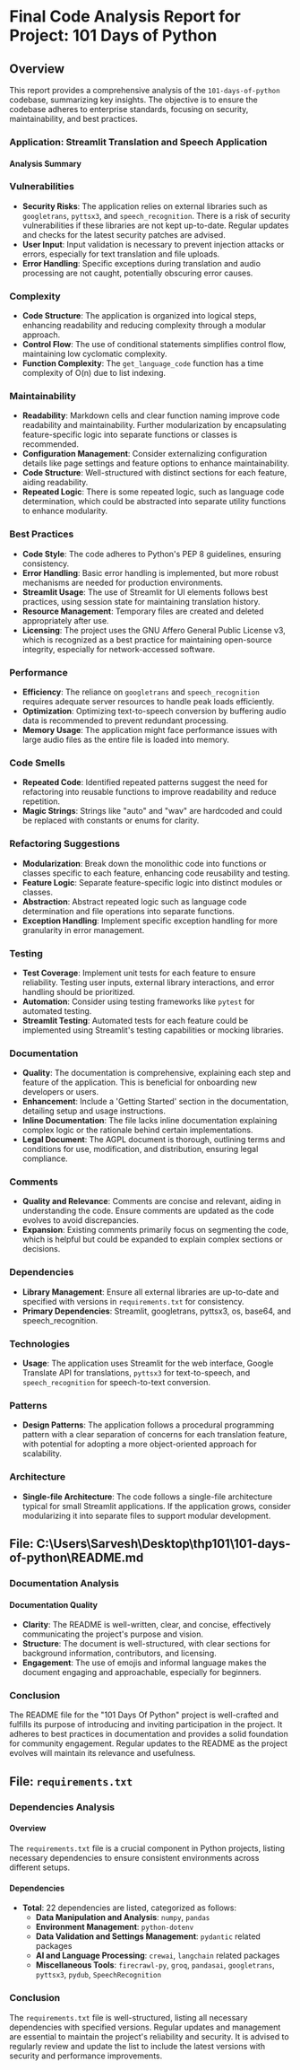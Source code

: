 # Final Code Analysis Report for Project: 101 Days of Python

## Overview

This report provides a comprehensive analysis of the `101-days-of-python` codebase, summarizing key insights. The objective is to ensure the codebase adheres to enterprise standards, focusing on security, maintainability, and best practices.

### Application: Streamlit Translation and Speech Application

#### Analysis Summary

### Vulnerabilities
- **Security Risks**: The application relies on external libraries such as `googletrans`, `pyttsx3`, and `speech_recognition`. There is a risk of security vulnerabilities if these libraries are not kept up-to-date. Regular updates and checks for the latest security patches are advised.
- **User Input**: Input validation is necessary to prevent injection attacks or errors, especially for text translation and file uploads.
- **Error Handling**: Specific exceptions during translation and audio processing are not caught, potentially obscuring error causes.

### Complexity
- **Code Structure**: The application is organized into logical steps, enhancing readability and reducing complexity through a modular approach.
- **Control Flow**: The use of conditional statements simplifies control flow, maintaining low cyclomatic complexity.
- **Function Complexity**: The `get_language_code` function has a time complexity of O(n) due to list indexing.

### Maintainability
- **Readability**: Markdown cells and clear function naming improve code readability and maintainability. Further modularization by encapsulating feature-specific logic into separate functions or classes is recommended.
- **Configuration Management**: Consider externalizing configuration details like page settings and feature options to enhance maintainability.
- **Code Structure**: Well-structured with distinct sections for each feature, aiding readability.
- **Repeated Logic**: There is some repeated logic, such as language code determination, which could be abstracted into separate utility functions to enhance modularity.

### Best Practices
- **Code Style**: The code adheres to Python's PEP 8 guidelines, ensuring consistency.
- **Error Handling**: Basic error handling is implemented, but more robust mechanisms are needed for production environments.
- **Streamlit Usage**: The use of Streamlit for UI elements follows best practices, using session state for maintaining translation history.
- **Resource Management**: Temporary files are created and deleted appropriately after use.
- **Licensing**: The project uses the GNU Affero General Public License v3, which is recognized as a best practice for maintaining open-source integrity, especially for network-accessed software.

### Performance
- **Efficiency**: The reliance on `googletrans` and `speech_recognition` requires adequate server resources to handle peak loads efficiently.
- **Optimization**: Optimizing text-to-speech conversion by buffering audio data is recommended to prevent redundant processing.
- **Memory Usage**: The application might face performance issues with large audio files as the entire file is loaded into memory.

### Code Smells
- **Repeated Code**: Identified repeated patterns suggest the need for refactoring into reusable functions to improve readability and reduce repetition.
- **Magic Strings**: Strings like "auto" and "wav" are hardcoded and could be replaced with constants or enums for clarity.

### Refactoring Suggestions
- **Modularization**: Break down the monolithic code into functions or classes specific to each feature, enhancing code reusability and testing.
- **Feature Logic**: Separate feature-specific logic into distinct modules or classes.
- **Abstraction**: Abstract repeated logic such as language code determination and file operations into separate functions.
- **Exception Handling**: Implement specific exception handling for more granularity in error management.

### Testing
- **Test Coverage**: Implement unit tests for each feature to ensure reliability. Testing user inputs, external library interactions, and error handling should be prioritized.
- **Automation**: Consider using testing frameworks like `pytest` for automated testing.
- **Streamlit Testing**: Automated tests for each feature could be implemented using Streamlit's testing capabilities or mocking libraries.

### Documentation
- **Quality**: The documentation is comprehensive, explaining each step and feature of the application. This is beneficial for onboarding new developers or users.
- **Enhancement**: Include a 'Getting Started' section in the documentation, detailing setup and usage instructions.
- **Inline Documentation**: The file lacks inline documentation explaining complex logic or the rationale behind certain implementations.
- **Legal Document**: The AGPL document is thorough, outlining terms and conditions for use, modification, and distribution, ensuring legal compliance.

### Comments
- **Quality and Relevance**: Comments are concise and relevant, aiding in understanding the code. Ensure comments are updated as the code evolves to avoid discrepancies.
- **Expansion**: Existing comments primarily focus on segmenting the code, which is helpful but could be expanded to explain complex sections or decisions.

### Dependencies
- **Library Management**: Ensure all external libraries are up-to-date and specified with versions in `requirements.txt` for consistency.
- **Primary Dependencies**: Streamlit, googletrans, pyttsx3, os, base64, and speech_recognition.

### Technologies
- **Usage**: The application uses Streamlit for the web interface, Google Translate API for translations, `pyttsx3` for text-to-speech, and `speech_recognition` for speech-to-text conversion.

### Patterns
- **Design Patterns**: The application follows a procedural programming pattern with a clear separation of concerns for each translation feature, with potential for adopting a more object-oriented approach for scalability.

### Architecture
- **Single-file Architecture**: The code follows a single-file architecture typical for small Streamlit applications. If the application grows, consider modularizing it into separate files to support modular development.

## File: C:\Users\Sarvesh\Desktop\thp101\101-days-of-python\README.md

### Documentation Analysis

#### Documentation Quality
- **Clarity**: The README is well-written, clear, and concise, effectively communicating the project's purpose and vision.
- **Structure**: The document is well-structured, with clear sections for background information, contributors, and licensing.
- **Engagement**: The use of emojis and informal language makes the document engaging and approachable, especially for beginners.

### Conclusion
The README file for the "101 Days Of Python" project is well-crafted and fulfills its purpose of introducing and inviting participation in the project. It adheres to best practices in documentation and provides a solid foundation for community engagement. Regular updates to the README as the project evolves will maintain its relevance and usefulness.

## File: `requirements.txt`

### Dependencies Analysis

#### Overview
The `requirements.txt` file is a crucial component in Python projects, listing necessary dependencies to ensure consistent environments across different setups.

#### Dependencies
- **Total**: 22 dependencies are listed, categorized as follows:
  - **Data Manipulation and Analysis**: `numpy`, `pandas`
  - **Environment Management**: `python-dotenv`
  - **Data Validation and Settings Management**: `pydantic` related packages
  - **AI and Language Processing**: `crewai`, `langchain` related packages
  - **Miscellaneous Tools**: `firecrawl-py`, `groq`, `pandasai`, `googletrans`, `pyttsx3`, `pydub`, `SpeechRecognition`

### Conclusion
The `requirements.txt` file is well-structured, listing all necessary dependencies with specified versions. Regular updates and management are essential to maintain the project's reliability and security. It is advised to regularly review and update the list to include the latest versions with security and performance improvements.
